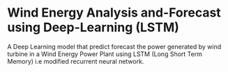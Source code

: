 # Wind Energy Analysis and-Forecast using Deep-Learning (LSTM)
A Deep Learning model that predict forecast the power generated by wind turbine in a Wind Energy Power Plant using LSTM (Long Short Term Memory) i.e modified recurrent neural network.
